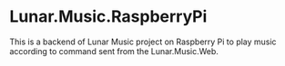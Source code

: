 # Lunar.Music.RaspberryPi
This is a backend of Lunar Music project on Raspberry Pi to play music according to command sent from the Lunar.Music.Web.
